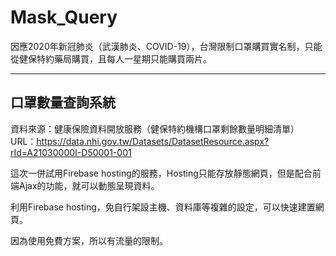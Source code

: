 # Mask_Query

因應2020年新冠肺炎（武漢肺炎、COVID-19），台灣限制口罩購買實名制，只能從健保特約藥局購買，且每人一星期只能購買兩片。

----------------
口罩數量查詢系統
----------------

資料來源：健康保險資料開放服務（健保特約機構口罩剩餘數量明細清單）
URL：https://data.nhi.gov.tw/Datasets/DatasetResource.aspx?rId=A21030000I-D50001-001

這次一併試用Firebase hosting的服務，Hosting只能存放靜態網頁，但是配合前端Ajax的功能，就可以動態呈現資料。

利用Firebase hosting，免自行架設主機、資料庫等複雜的設定，可以快速建置網頁。

因為使用免費方案，所以有流量的限制。
